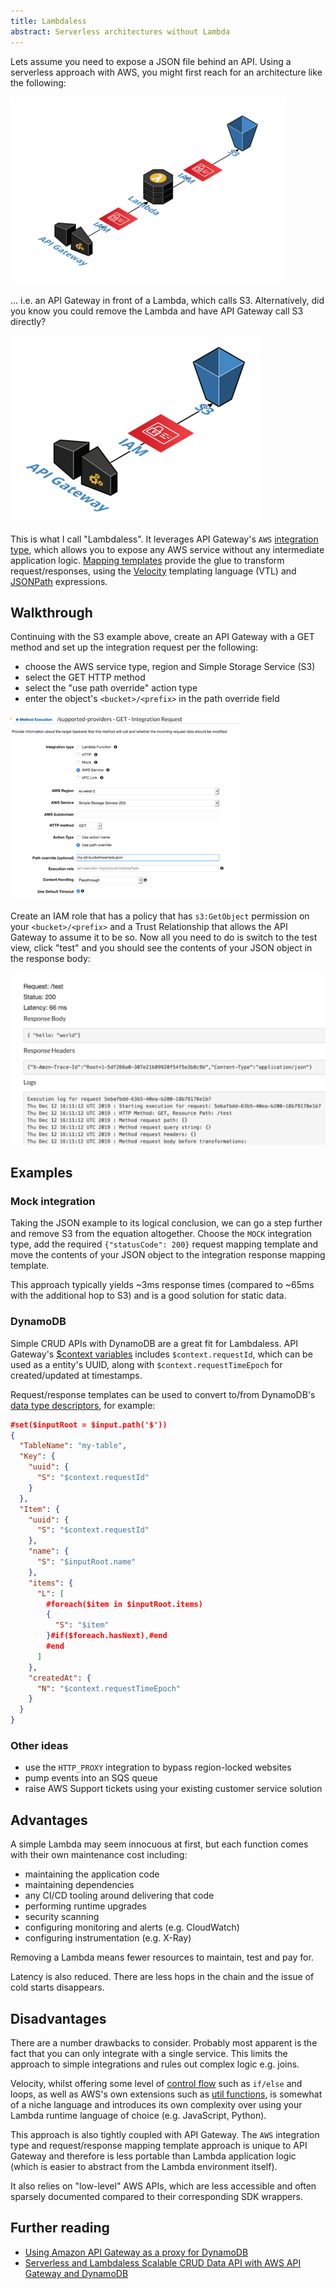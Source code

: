 ```yaml
---
title: Lambdaless
abstract: Serverless architectures without Lambda
---
```


Lets assume you need to expose a JSON file behind an API. Using a serverless approach with AWS, you might first reach for an architecture like the following:

[![API Gateway to Lambda to S3][apiglth]][apigl]

[apigl]: /assets/img/api-gateway-to-lambda-to-s3.png
[apiglth]: /assets/img/th/api-gateway-to-lambda-to-s3.png 'API Gateway to Lambda to S3'

... i.e. an API Gateway in front of a Lambda, which calls S3. Alternatively, did you know you could remove the Lambda and have API Gateway call S3 directly?

[![API Gateway to Lambda][apigth]][apig]

[apig]: /assets/img/api-gateway-to-s3.png
[apigth]: /assets/img/th/api-gateway-to-s3.png 'API Gateway to S3'

This is what I call "Lambdaless". It leverages API Gateway's `AWS` [integration type][], which allows you to expose any AWS service without any intermediate application logic. [Mapping templates][] provide the glue to transform request/responses, using the [Velocity][] templating language (VTL) and [JSONPath][] expressions.

[integration type]: https://docs.aws.amazon.com/apigateway/latest/developerguide/api-gateway-api-integration-types.html
[mapping templates]: https://docs.aws.amazon.com/apigateway/latest/developerguide/models-mappings.html
[velocity]: https://velocity.apache.org/engine/devel/vtl-reference.html
[jsonpath]: https://goessner.net/articles/JsonPath/

## Walkthrough

Continuing with the S3 example above, create an API Gateway with a GET method and set up the integration request per the following:

- choose the AWS service type, region and Simple Storage Service (S3)
- select the GET HTTP method
- select the "use path override" action type
- enter the object's `<bucket>/<prefix>` in the path override field

[![API Gateway S3 Integration Request][apigs3ireqth]][apigs3ireq]

[apigs3ireq]: /assets/img/api-gateway-s3-integration-request.png
[apigs3ireqth]: /assets/img/th/api-gateway-s3-integration-request.png 'API Gateway S3 Integration Request'

Create an IAM role that has a policy that has `s3:GetObject` permission on your `<bucket>/<prefix>` and a Trust Relationship that allows the API Gateway to assume it to be so. Now all you need to do is switch to the test view, click "test" and you should see the contents of your JSON object in the response body:

[![API Gateway S3 Request][apigs3resth]][apigs3res]

[apigs3res]: /assets/img/api-gateway-s3-response.png
[apigs3resth]: /assets/img/th/api-gateway-s3-response.png 'API Gateway S3 Response'

## Examples

### Mock integration

Taking the JSON example to its logical conclusion, we can go a step further and remove S3 from the equation altogether. Choose the `MOCK` integration type, add the required `{"statusCode": 200}` request mapping template and move the contents of your JSON object to the integration response mapping template.

This approach typically yields ~3ms response times (compared to ~65ms with the additional hop to S3) and is a good solution for static data.

### DynamoDB

Simple CRUD APIs with DynamoDB are a great fit for Lambdaless. API Gateway's [\$context variables][context] includes `$context.requestId`, which can be used as a entity's UUID, along with `$context.requestTimeEpoch` for created/updated at timestamps.

Request/response templates can be used to convert to/from DynamoDB's [data type descriptors][], for example:

```json
#set($inputRoot = $input.path('$'))
{
  "TableName": "my-table",
  "Key": {
    "uuid": {
      "S": "$context.requestId"
    }
  },
  "Item": {
    "uuid": {
      "S": "$context.requestId"
    },
    "name": {
      "S": "$inputRoot.name"
    },
    "items": {
      "L": [
        #foreach($item in $inputRoot.items)
        {
          "S": "$item"
        }#if($foreach.hasNext),#end
        #end
      ]
    },
    "createdAt": {
      "N": "$context.requestTimeEpoch"
    }
  }
}
```

[context]: https://docs.aws.amazon.com/apigateway/latest/developerguide/api-gateway-mapping-template-reference.html#context-variables-template-example
[data type descriptors]: https://docs.aws.amazon.com/amazondynamodb/latest/developerguide/Programming.LowLevelAPI.html#Programming.LowLevelAPI.DataTypeDescriptors

### Other ideas

- use the `HTTP_PROXY` integration to bypass region-locked websites
- pump events into an SQS queue
- raise AWS Support tickets using your existing customer service solution

## Advantages

A simple Lambda may seem innocuous at first, but each function comes with their own maintenance cost including:

- maintaining the application code
- maintaining dependencies
- any CI/CD tooling around delivering that code
- performing runtime upgrades
- security scanning
- configuring monitoring and alerts (e.g. CloudWatch)
- configuring instrumentation (e.g. X-Ray)

Removing a Lambda means fewer resources to maintain, test and pay for.

Latency is also reduced. There are less hops in the chain and the issue of cold starts disappears.

## Disadvantages

There are a number drawbacks to consider. Probably most apparent is the fact that you can only integrate with a single service. This limits the approach to simple integrations and rules out complex logic e.g. joins.

Velocity, whilst offering some level of [control flow][vtl-directives] such as `if/else` and loops, as well as AWS's own extensions such as [util functions][], is somewhat of a niche language and introduces its own complexity over using your Lambda runtime language of choice (e.g. JavaScript, Python).

This approach is also tightly coupled with API Gateway. The `AWS` integration type and request/response mapping template approach is unique to API Gateway and therefore is less portable than Lambda application logic (which is easier to abstract from the Lambda environment itself).

It also relies on "low-level" AWS APIs, which are less accessible and often sparsely documented compared to their corresponding SDK wrappers.

[vtl-directives]: https://velocity.apache.org/engine/devel/vtl-reference.html#directives
[util functions]: https://docs.aws.amazon.com/apigateway/latest/developerguide/api-gateway-mapping-template-reference.html#util-template-reference

## Further reading

- [Using Amazon API Gateway as a proxy for DynamoDB][ex1]
- [Serverless and Lambdaless Scalable CRUD Data API with AWS API Gateway and DynamoDB][ex2]

[ex1]: https://aws.amazon.com/blogs/compute/using-amazon-api-gateway-as-a-proxy-for-dynamodb/
[ex2]: https://medium.com/hackernoon/serverless-and-lambdaless-scalable-crud-data-api-with-aws-api-gateway-and-dynamodb-626161008bb2
